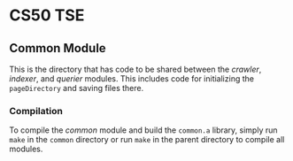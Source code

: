 # CS50 TSE

## Common Module

This is the directory that has code to be shared between the *crawler*, *indexer*, and *querier* modules. This includes code for initializing the `pageDirectory` and saving files there.

### Compilation
To compile the *common* module and build the `common.a` library, simply run `make` in the `common` directory or run `make` in the parent directory to compile all modules.